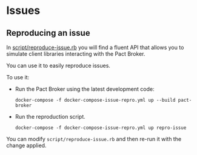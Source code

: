 # Issues

## Reproducing an issue

In [script/reproduce-issue.rb](script/reproduce-issue.rb) you will find a fluent API that allows you to simulate client libraries interacting with the Pact Broker.

You can use it to easily reproduce issues.

To use it:

* Run the Pact Broker using the latest development code:

    ```
    docker-compose -f docker-compose-issue-repro.yml up --build pact-broker
    ```

* Run the reproduction script.

    ```
    docker-compose -f docker-compose-issue-repro.yml up repro-issue
    ```

You can modify `script/reproduce-issue.rb` and then re-run it with the change applied.
